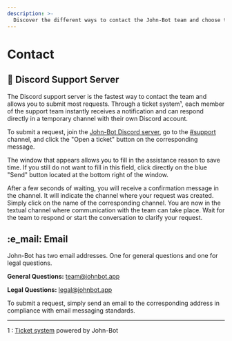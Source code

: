 ```yaml
---
description: >-
  Discover the different ways to contact the John-Bot team and choose the one that suits you best.
---
```


# Contact

## :speech_balloon: Discord Support Server

The Discord support server is the fastest way to contact the team and allows you to submit most requests. Through a ticket system¹, each member of the support team instantly receives a notification and can respond directly in a temporary channel with their own Discord account.

To submit a request, join the [John-Bot Discord server](https://discord.com/invite/YgRbfQ3Mkg), go to the [#support](https://discord.com/channels/959269961572962314/960211222211489903) channel, and click the "Open a ticket" button on the corresponding message. 

The window that appears allows you to fill in the assistance reason to save time. If you still do not want to fill in this field, click directly on the blue "Send" button located at the bottom right of the window. 

After a few seconds of waiting, you will receive a confirmation message in the channel. It will indicate the channel where your request was created. Simply click on the name of the corresponding channel. You are now in the textual channel where communication with the team can take place. Wait for the team to respond or start the conversation to clarify your request.

## :e_mail: Email

John-Bot has two email addresses. One for general questions and one for legal questions.

**General Questions:** [team@johnbot.app](mailto:team@johnbot.app)

**Legal Questions:** [legal@johnbot.app](mailto:legal@johnbot.app)

To submit a request, simply send an email to the corresponding address in compliance with email messaging standards.

---

1 : [Ticket system](../en/usage/configuration/tickets.md) powered by John-Bot
